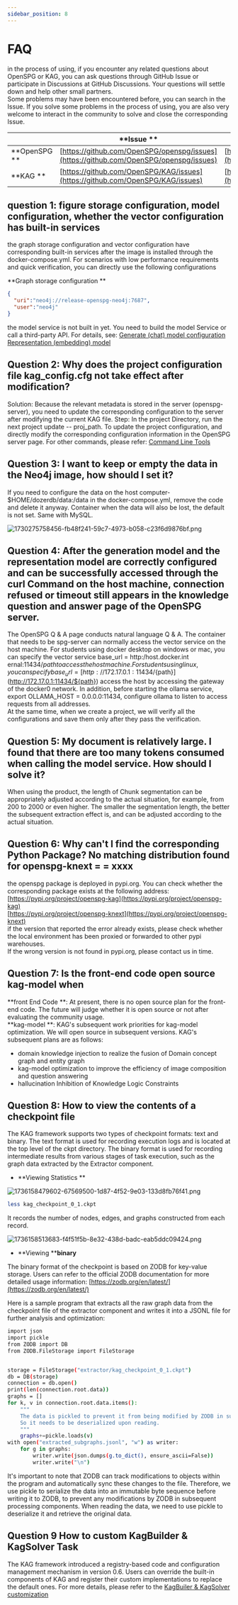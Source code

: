 ```yaml
---
sidebar_position: 8
---
```


# FAQ

in the process of using, if you encounter any related questions about OpenSPG or KAG, you can ask questions through GitHub Issue or participate in Discussions at GitHub Discussions. Your questions will settle down and help other small partners.   
Some problems may have been encountered before, you can search in the Issue. If you solve some problems in the process of using, you are also very welcome to interact in the community to solve and close the corresponding Issue.   


| | **Issue **    | **Discussions **    |
| --- | --- | --- |
| **OpenSPG **    | [https://github.com/OpenSPG/openspg/issues](https://github.com/OpenSPG/openspg/issues)    | [https://github.com/OpenSPG/KAG/discussions](https://github.com/OpenSPG/KAG/discussions)    |
| **KAG **    | [https://github.com/OpenSPG/KAG/issues](https://github.com/OpenSPG/KAG/issues)    | [https://github.com/OpenSPG/openspg/discussions](https://github.com/OpenSPG/openspg/discussions)    |


## question 1: figure storage configuration, model configuration, whether the vector configuration has built-in services 
the graph storage configuration and vector configuration have corresponding built-in services after the image is installed through the docker-compose.yml. For scenarios with low performance requirements and quick verification, you can directly use the following configurations

**Graph storage configuration **

```json
{
  "uri":"neo4j://release-openspg-neo4j:7687",
  "user":"neo4j"
}
```

the model service is not built in yet. You need to build the model Service or call a third-party API. For details, see: [Generate (chat) model configuration](https://openspg.yuque.com/ndx6g9/cwh47i/tx0gd5759hg4xi56)  [Representation (embedding) model](https://openspg.yuque.com/ndx6g9/cwh47i/nmq2aq4s11b6mgxx)

## Question 2: Why does the project configuration file kag_config.cfg not take effect after modification? 
Solution: Because the relevant metadata is stored in the server (openspg-server), you need to update the corresponding configuration to the server after modifying the current KAG file. Step: In the project Directory, run the next project update -- proj_path. To update the project configuration, and directly modify the corresponding configuration information in the OpenSPG server page. For other commands, please refer: [Command Line Tools](https://openspg.yuque.com/ndx6g9/cwh47i/rrcdpyq9gv13fcc8)

## Question 3: I want to keep or empty the data in the Neo4j image, how should I set it? 
If you need to configure the data on the host computer- $HOME/dozerdb/data:/data in the docker-compose.yml, remove the code and delete it anyway. Container when the data will also be lost, the default is not set. Same with MySQL.

![1730275758456-fb48f241-59c7-4973-b058-c23f6d9876bf.png](./img/Rsd3nPFZDV5J4onl/1730275758456-fb48f241-59c7-4973-b058-c23f6d9876bf-115618.png)



## Question 4: After the generation model and the representation model are correctly configured and can be successfully accessed through the curl Command on the host machine, connection refused or timeout still appears in the knowledge question and answer page of the OpenSPG server. 
The OpenSPG Q &amp; A page conducts natural language Q &amp; A. The container that needs to be spg-server can normally access the vector service on the host machine. For students using docker desktop on windows or mac, you can specify the vector service base_url = http:/host.docker.int ernal:11434/${path} to access the host machine. For students using linux, you can specify base_url = [http://172.17.0.1:11434/${path}](http://172.17.0.1:11434/${path}) access the host by accessing the gateway of the docker0 network. In addition, before starting the ollama service, export OLLAMA_HOST = 0.0.0.0:11434, configure ollama to listen to access requests from all addresses.  
At the same time, when we create a project, we will verify all the configurations and save them only after they pass the verification. 



## Question 5: My document is relatively large. I found that there are too many tokens consumed when calling the model service. How should I solve it? 
When using the product, the length of Chunk segmentation can be appropriately adjusted according to the actual situation, for example, from 200 to 2000 or even higher. The smaller the segmentation length, the better the subsequent extraction effect is, and can be adjusted according to the actual situation. 

## Question 6: Why can't I find the corresponding Python Package? No matching distribution found for openspg-knext = = xxxx 
the openspg package is deployed in pypi.org. You can check whether the corresponding package exists at the following address:   
[https://pypi.org/project/openspg-kag](https://pypi.org/project/openspg-kag)  
[https://pypi.org/project/openspg-knext](https://pypi.org/project/openspg-knext)  
if the version that reported the error already exists, please check whether the local environment has been proxied or forwarded to other pypi warehouses.   
If the wrong version is not found in pypi.org, please contact us in time.

## Question 7: Is the front-end code open source kag-model when 
**front End Code **: At present, there is no open source plan for the front-end code. The future will judge whether it is open source or not after evaluating the community usage.  
**kag-model **: KAG's subsequent work priorities for kag-model optimization. We will open source in subsequent versions. KAG's subsequent plans are as follows: 

+ domain knowledge injection to realize the fusion of Domain concept graph and entity graph 
+ kag-model optimization to improve the efficiency of image composition and question answering
+ hallucination Inhibition of Knowledge Logic Constraints

## Question 8: How to view the contents of a checkpoint file 
The KAG framework supports two types of checkpoint formats: text and binary. The text format is used for recording execution logs and is located at the top level of the ckpt directory. The binary format is used for recording intermediate results from various stages of task execution, such as the graph data extracted by the Extractor component. 

+ **Viewing Statistics **

![1736158479602-67569500-1d87-4f52-9e03-133d8fb76f41.png](./img/Rsd3nPFZDV5J4onl/1736158479602-67569500-1d87-4f52-9e03-133d8fb76f41-790829.png)



```bash
less kag_checkpoint_0_1.ckpt
```

It records the number of nodes, edges, and graphs constructed from each record. 

![1736158513683-f4f51f5b-8e32-438d-badc-eab5ddc09424.png](./img/Rsd3nPFZDV5J4onl/1736158513683-f4f51f5b-8e32-438d-badc-eab5ddc09424-206795.png)

+ **Viewing ****binary**

The binary format of the checkpoint is based on ZODB for key-value storage. Users can refer to the official ZODB documentation for more detailed usage information: [https://zodb.org/en/latest/](https://zodb.org/en/latest/)

Here is a sample program that extracts all the raw graph data from the checkpoint file of the extractor component and writes it into a JSONL file for further analysis and optimization:   


```bash
import json
import pickle
from ZODB import DB
from ZODB.FileStorage import FileStorage


storage = FileStorage("extractor/kag_checkpoint_0_1.ckpt")
db = DB(storage)
connection = db.open()
print(len(connection.root.data))
graphs = []
for k, v in connection.root.data.items():
    """
    The data is pickled to prevent it from being modified by ZODB in subsequent processes. 
    So it needs to be deserialized upon reading.
    """
    graphs+=pickle.loads(v)
with open("extracted_subgraphs.jsonl", "w") as writer:
    for g in graphs:
        writer.write(json.dumps(g.to_dict(), ensure_ascii=False))
        writer.write("\n")
```

It's important to note that ZODB can track modifications to objects within the program and automatically sync these changes to the file. Therefore, we use pickle to serialize the data into an immutable byte sequence before writing it to ZODB, to prevent any modifications by ZODB in subsequent processing components. When reading the data, we need to use pickle to deserialize it and retrieve the original data. 

## Question 9 How to custom KagBuilder & KagSolver Task
The KAG framework introduced a registry-based code and configuration management mechanism in version 0.6. Users can override the built-in components of KAG and register their custom implementations to replace the default ones. For more details, please refer to the [KagBuiler & KagSolver customization](https://openspg.yuque.com/ndx6g9/cwh47i/ui1vgeez17zuqxsa)

  
  
  
  


